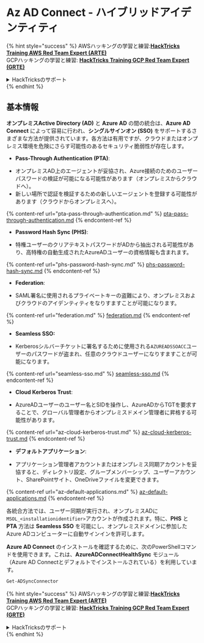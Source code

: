 # Az AD Connect - ハイブリッドアイデンティティ

{% hint style="success" %}
AWSハッキングの学習と練習:<img src="/.gitbook/assets/image.png" alt="" data-size="line">[**HackTricks Training AWS Red Team Expert (ARTE)**](https://training.hacktricks.xyz/courses/arte)<img src="/.gitbook/assets/image.png" alt="" data-size="line">\
GCPハッキングの学習と練習: <img src="/.gitbook/assets/image (2).png" alt="" data-size="line">[**HackTricks Training GCP Red Team Expert (GRTE)**<img src="/.gitbook/assets/image (2).png" alt="" data-size="line">](https://training.hacktricks.xyz/courses/grte)

<details>

<summary>HackTricksのサポート</summary>

* [**サブスクリプションプラン**](https://github.com/sponsors/carlospolop)をチェックしてください！
* 💬 [**Discordグループ**](https://discord.gg/hRep4RUj7f)に参加するか、[**telegramグループ**](https://t.me/peass)に参加するか、**Twitter** 🐦 [**@hacktricks\_live**](https://twitter.com/hacktricks\_live)**をフォロー**してください。
* **HackTricks**と**HackTricks Cloud**のgithubリポジトリにPRを提出して、ハッキングトリックを共有してください。

</details>
{% endhint %}

## 基本情報

**オンプレミスActive Directory (AD)** と **Azure AD** の間の統合は、**Azure AD Connect** によって容易に行われ、**シングルサインオン (SSO)** をサポートするさまざまな方法が提供されています。各方法は有用ですが、クラウドまたはオンプレミス環境を危険にさらす可能性のあるセキュリティ脆弱性が存在します。

* **Pass-Through Authentication (PTA)**:
- オンプレミスAD上のエージェントが妥協され、Azure接続のためのユーザーパスワードの検証が可能になる可能性があります（オンプレミスからクラウドへ）。
- 新しい場所で認証を検証するための新しいエージェントを登録する可能性があります（クラウドからオンプレミスへ）。

{% content-ref url="pta-pass-through-authentication.md" %}
[pta-pass-through-authentication.md](pta-pass-through-authentication.md)
{% endcontent-ref %}

* **Password Hash Sync (PHS)**:
- 特権ユーザーのクリアテキストパスワードがADから抽出される可能性があり、高特権の自動生成されたAzureADユーザーの資格情報も含まれます。

{% content-ref url="phs-password-hash-sync.md" %}
[phs-password-hash-sync.md](phs-password-hash-sync.md)
{% endcontent-ref %}

* **Federation**:
- SAML署名に使用されるプライベートキーの盗難により、オンプレミスおよびクラウドのアイデンティティをなりすますことが可能になります。

{% content-ref url="federation.md" %}
[federation.md](federation.md)
{% endcontent-ref %}

* **Seamless SSO:**
- Kerberosシルバーチケットに署名するために使用される`AZUREADSSOACC`ユーザーのパスワードが盗まれ、任意のクラウドユーザーになりすますことが可能になります。

{% content-ref url="seamless-sso.md" %}
[seamless-sso.md](seamless-sso.md)
{% endcontent-ref %}

* **Cloud Kerberos Trust**:
- AzureADユーザーのユーザー名とSIDを操作し、AzureADからTGTを要求することで、グローバル管理者からオンプレミスドメイン管理者に昇格する可能性があります。

{% content-ref url="az-cloud-kerberos-trust.md" %}
[az-cloud-kerberos-trust.md](az-cloud-kerberos-trust.md)
{% endcontent-ref %}

* **デフォルトアプリケーション**:
- アプリケーション管理者アカウントまたはオンプレミス同期アカウントを妥協すると、ディレクトリ設定、グループメンバーシップ、ユーザーアカウント、SharePointサイト、OneDriveファイルを変更できます。

{% content-ref url="az-default-applications.md" %}
[az-default-applications.md](az-default-applications.md)
{% endcontent-ref %}

各統合方法では、ユーザー同期が実行され、オンプレミスADに`MSOL_<installationidentifier>`アカウントが作成されます。特に、**PHS** と **PTA** 方法は **Seamless SSO** を可能にし、オンプレミスドメインに参加したAzure ADコンピューターに自動サインインを許可します。

**Azure AD Connect** のインストールを確認するために、次のPowerShellコマンドを使用できます。これは、**AzureADConnectHealthSync** モジュール（Azure AD Connectとデフォルトでインストールされている）を利用しています。
```powershell
Get-ADSyncConnector
```
{% hint style="success" %}
AWSハッキングの学習と練習:<img src="/.gitbook/assets/image.png" alt="" data-size="line">[**HackTricks Training AWS Red Team Expert (ARTE)**](https://training.hacktricks.xyz/courses/arte)<img src="/.gitbook/assets/image.png" alt="" data-size="line">\
GCPハッキングの学習と練習: <img src="/.gitbook/assets/image (2).png" alt="" data-size="line">[**HackTricks Training GCP Red Team Expert (GRTE)**<img src="/.gitbook/assets/image (2).png" alt="" data-size="line">](https://training.hacktricks.xyz/courses/grte)

<details>

<summary>HackTricksのサポート</summary>

* [**サブスクリプションプラン**](https://github.com/sponsors/carlospolop)をチェック！
* 💬 [**Discordグループ**](https://discord.gg/hRep4RUj7f)に参加するか、[**telegramグループ**](https://t.me/peass)に参加するか、**Twitter** 🐦 [**@hacktricks\_live**](https://twitter.com/hacktricks\_live)**をフォロー**してください。
* ハッキングトリックを共有するために、[**HackTricks**](https://github.com/carlospolop/hacktricks)と[**HackTricks Cloud**](https://github.com/carlospolop/hacktricks-cloud)のGitHubリポジトリにPRを提出してください。

</details>
{% endhint %}
